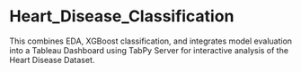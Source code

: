 # Heart_Disease_Classification

This combines EDA, XGBoost classification, and  integrates model evaluation into a Tableau Dashboard using TabPy Server for interactive analysis of the Heart Disease Dataset.

